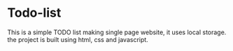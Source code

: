# Todo-list
This is a simple TODO list making single page website, it uses local storage. the project is built using html, css and javascript.   
